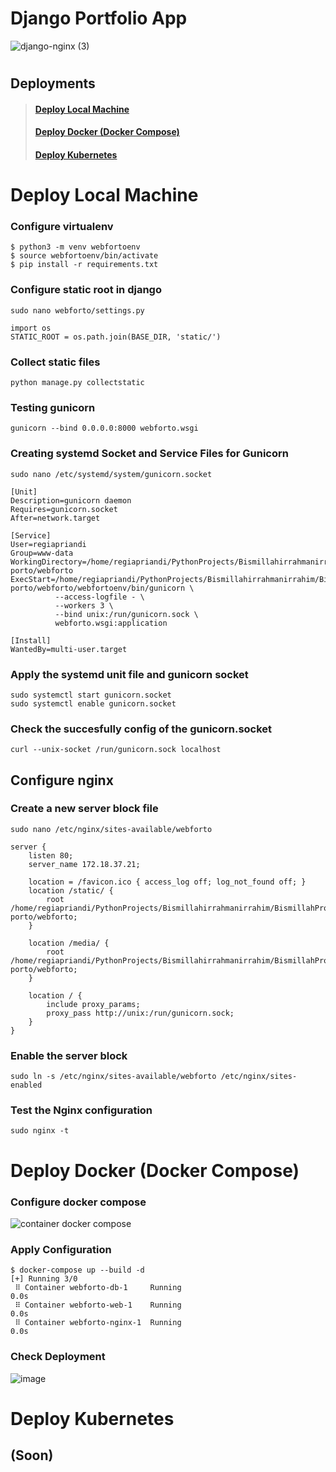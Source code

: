 # Django Portfolio App

![django-nginx (3)](https://user-images.githubusercontent.com/69528812/224524889-8b40a446-487c-4e78-ba01-1e8cf2aa5b66.jpg)

#

## Deployments
> #### [Deploy Local Machine](#deploy-local-machine-1)
> #### [Deploy Docker (Docker Compose)](#deploy-docker-docker-compose-1)
> #### [Deploy Kubernetes](#deploy-kubernetes-1)

#

# Deploy Local Machine

### Configure virtualenv

```
$ python3 -m venv webfortoenv
$ source webfortoenv/bin/activate
$ pip install -r requirements.txt
```

### Configure static root in django

```
sudo nano webforto/settings.py
```

```
import os
STATIC_ROOT = os.path.join(BASE_DIR, 'static/')
```

### Collect static files

```
python manage.py collectstatic
```

### Testing gunicorn

```
gunicorn --bind 0.0.0.0:8000 webforto.wsgi
```

### Creating systemd Socket and Service Files for Gunicorn

```
sudo nano /etc/systemd/system/gunicorn.socket
```

```
[Unit]
Description=gunicorn daemon
Requires=gunicorn.socket
After=network.target

[Service]
User=regiapriandi
Group=www-data
WorkingDirectory=/home/regiapriandi/PythonProjects/Bismillahirrahmanirrahim/BismillahProject/web-porto/webforto
ExecStart=/home/regiapriandi/PythonProjects/Bismillahirrahmanirrahim/BismillahProject/web-porto/webforto/webfortoenv/bin/gunicorn \
          --access-logfile - \
          --workers 3 \
          --bind unix:/run/gunicorn.sock \
          webforto.wsgi:application

[Install]
WantedBy=multi-user.target
```

### Apply the systemd unit file and gunicorn socket

```
sudo systemctl start gunicorn.socket
sudo systemctl enable gunicorn.socket
```

### Check the succesfully config of the gunicorn.socket

```
curl --unix-socket /run/gunicorn.sock localhost
```

## Configure nginx

### Create a new server block file

```
sudo nano /etc/nginx/sites-available/webforto
```

```
server {
    listen 80;
    server_name 172.18.37.21;

    location = /favicon.ico { access_log off; log_not_found off; }
    location /static/ {
        root /home/regiapriandi/PythonProjects/Bismillahirrahmanirrahim/BismillahProject/web-porto/webforto;
    }

    location /media/ {
        root /home/regiapriandi/PythonProjects/Bismillahirrahmanirrahim/BismillahProject/web-porto/webforto;
    }

    location / {
        include proxy_params;
        proxy_pass http://unix:/run/gunicorn.sock;
    }
}
```

### Enable the server block

```
sudo ln -s /etc/nginx/sites-available/webforto /etc/nginx/sites-enabled
```

### Test the Nginx configuration

```
sudo nginx -t
```

#

# Deploy Docker (Docker Compose)

### Configure docker compose

![container docker compose](https://user-images.githubusercontent.com/69528812/224495726-e9421919-fdf0-4ab2-b887-746d26a4bcc8.jpg)

### Apply Configuration

```
$ docker-compose up --build -d
[+] Running 3/0
 ⠿ Container webforto-db-1     Running                                                                                                0.0s
 ⠿ Container webforto-web-1    Running                                                                                                0.0s
 ⠿ Container webforto-nginx-1  Running                                                                                                0.0s
```

### Check Deployment
![image](https://user-images.githubusercontent.com/69528812/224495967-1dba4920-ad0b-467f-8474-ba90c29989b8.png)

#

# Deploy Kubernetes

## (Soon)
